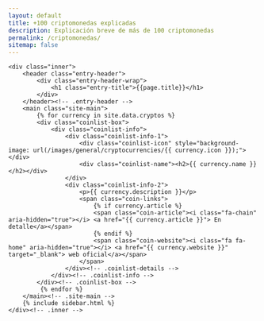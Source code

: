 ```yaml
---
layout: default
title: +100 criptomonedas explicadas
description: Explicación breve de más de 100 criptomonedas
permalink: /criptomonedas/
sitemap: false
---
```


<div class="site-content">

    <div class="inner">
		<header class="entry-header">
	    	<div class="entry-header-wrap">  
	        	<h1 class="entry-title">{{page.title}}</h1>
		    </div>
		</header><!-- .entry-header -->
        <main class="site-main">
			{% for currency in site.data.cryptos %}
			<div class="coinlist-box">
			    <div class="coinlist-info">
					<div class="coinlist-info-1">
						<div class="coinlist-icon" style="background-image: url(/images/general/cryptocurrencies/{{ currency.icon }});"></div>
						<div class="coinlist-name"><h2>{{ currency.name }}</h2></div>
					</div>
					<div class="coinlist-info-2">
			            <p>{{ currency.description }}</p>
			            <span class="coin-links">
							{% if currency.article %}
				            <span class="coin-article"><i class="fa-chain" aria-hidden="true"></i> <a href="{{ currency.article }}"> En detalle</a></span>
							{% endif %}
							<span class="coin-website"><i class="fa fa-home" aria-hidden="true"></i> <a href="{{ currency.website }}" target="_blank"> web oficial</a></span>
						</span>
			        </div><!-- .coinlist-details -->
			    </div><!-- .coinlist-info -->
			</div><!-- .coinlist-box -->
			 {% endfor %}
		</main><!-- .site-main -->
        {% include sidebar.html %}
    </div><!-- .inner -->
</div><!-- .site-content -->